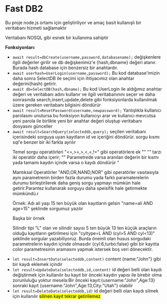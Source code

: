 <h1>Fast DB2</h1>
<p>Bu proje node.js ortamı için geliştiriliyor ve amaç basit kullanışlı bir veritabanı hizmeti sağlamaktır</p>
<p>Veritabanı NOSQL gibi esnek bir kullanıma sahiptir</p>
<b><p>Fonksiyonları:</p></b>
  <ul>
    <li> <code>await result=dbCreate(username,password,databasename);</code>
     değişkenlere ilgili değerler girilir ve db değişkenimiz'e 
     {hash,dbname} değeri atanır. Burada hash database için benzersiz bir anahtardır.
      </li>
<li> <code>await userhash=UserLogin(username,password);</code>
     Bu kod database'imizin daha sonra SelectDB ile seçimi için ihtiyacımız olan anahtar değerini(hash) getirir.
      </li>
<li> <code>await db=SelectDB(hash,dbname);</code>
     Bu kod UserLogin ile aldığımız anahtar değeri ve veritabanı adını kullanır ve ilgili veritabanınını seçer ve
     daha sonrasında search,insert,update,delete gibi fonksiyonlarda kullanılmak üzere gereken veritabanı bilgisini döndürür     
 </li>
 <li> <code>await result=ResetPassword(username,newpassword);</code>
     Yanlışlıkla kullanıcı parolasını unutursa bu fonksiyon kullanıcıyı arar ve kullanıcı mevcutsa yeni parola ile birlikte yeni bir anahtar değeri oluştup veritabanı dosyasını günceller    
</li>
 <li> <code>await result=SearchQuery(selecteddb,query);</code>
     seçilen veritabanı içerisindeki sorguya uyan kayıtların id ve içeriğini döndürür.
     sorgu kısmı sql'e benzer bir iki farkla ayrılır
     <p>Temel sorgu operatörleri "<=,>=,>,<,=,!=" gibi operatörlere ek "<like>" "<notlike>" tarzı iki operatör daha içerir;
     "<like>" Parametrede varsa aranılan değerin bir kısmı yada tamamı kaydın içinde varsa o kaydı döndürür "<notlike" içinde yok ise o kaydı döndürür.</p>
     <p>Mantıksal Operatörler "AND,OR,NAND,NOR" gibi operatörler vasıtasıyla aynı parametrenin birden fazla durumu yada farklı paramaterelerin durumu birleştirilerek 
     daha geniş sorgu yapmayı mümkün hale getirir.Parantez kullanarak sorguyu daha speisifik hale getirmekte mümkündü.r</p>
     <p>Örnek:
     Adı ali yaşı 15 ten büyük olan kayıtların gelsin 
     "name=ali AND age>15" şeklinde sorgumuz yazılır</p>
     Başka bir örnek
     <p>
     Silindir tipi "L" olan ve silindir sayısı 5 ten büyük 13 ten küçük araçların olduğu kayıtların getirilmesi için
     "cyltype=L AND (cyl>5 AND cyl<13)" şeklinde sorgular yazabiliyoruz. Burda önemli olan husus sorgudaki parametrelerin kaydın içinde olmasıdır 
     {cyl:6,turbo:false} gibi bir kayıtta color parametresinin aramasını yapmak istersek boş veri dönecektir.   
 </p>
</li>
<li><code>let result=InsertData(selecteddb,content)</code> content {name:"John"} gibi bir kaydı eklemek içindir 
</li>
  <li><code>let result=UpdateData(selecteddb,id,content)</code> id değeri belli olan kaydı değiştirmek için kullanılır bu kayıt bir önceki kaydın yapısı ile birebir olma zorunluluğu yoktur
mesela:Bir önceki kayıt:{username:"John",Age:13} sonraki kayıt {username:"John",Age:13,City:"Utah"} olabilir 
</li>
<li><code>let result=DeleteData(selecteddb,id)</code> id değeri belli olan kaydı silmek için kullanılır <mark>silinen kayıt tekrar getirilemez</mark> 
</li>
  </ul>

